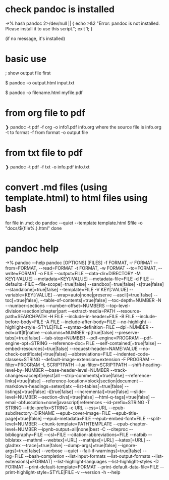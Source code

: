 # check pandoc is installed
->% hash pandoc 2>/dev/null || { echo >&2 "Error: pandoc is not installed. Please install it to use this script."; exit 1; }

(if no message, it's installed)

# basic use
; show output file first

$ pandoc -o output.html input.txt

$ pandoc -o filename.html myfile.pdf

# from org file to pdf
❯ pandoc -t pdf -f org -o info1.pdf info.org
 where the source file is info.org
 -t to format
 -f from format
 -o output file

# from txt file to pdf

❯ pandoc -t pdf -f txt -o info.pdf info.txt

# convert .md files (using template.html) to html files using bash

for file in .md; do pandoc --quiet --template template.html $file -o "docs/${file%.}.html" done

# pandoc help

->% pandoc --help 
pandoc [OPTIONS] [FILES]
  -f FORMAT, -r FORMAT  --from=FORMAT, --read=FORMAT
  -t FORMAT, -w FORMAT  --to=FORMAT, --write=FORMAT
  -o FILE               --output=FILE
                        --data-dir=DIRECTORY
  -M KEY[:VALUE]        --metadata=KEY[:VALUE]
                        --metadata-file=FILE
  -d FILE               --defaults=FILE
                        --file-scope[=true|false]
                        --sandbox[=true|false]
  -s[true|false]        --standalone[=true|false]
                        --template=FILE
  -V KEY[:VALUE]        --variable=KEY[:VALUE]
                        --wrap=auto|none|preserve
                        --ascii[=true|false]
                        --toc[=true|false], --table-of-contents[=true|false]
                        --toc-depth=NUMBER
  -N                    --number-sections
                        --number-offset=NUMBERS
                        --top-level-division=section|chapter|part
                        --extract-media=PATH
                        --resource-path=SEARCHPATH
  -H FILE               --include-in-header=FILE
  -B FILE               --include-before-body=FILE
  -A FILE               --include-after-body=FILE
                        --no-highlight
                        --highlight-style=STYLE|FILE
                        --syntax-definition=FILE
                        --dpi=NUMBER
                        --eol=crlf|lf|native
                        --columns=NUMBER
  -p[true|false]        --preserve-tabs[=true|false]
                        --tab-stop=NUMBER
                        --pdf-engine=PROGRAM
                        --pdf-engine-opt=STRING
                        --reference-doc=FILE
                        --self-contained[=true|false]
                        --embed-resources[=true|false]
                        --request-header=NAME:VALUE
                        --no-check-certificate[=true|false]
                        --abbreviations=FILE
                        --indented-code-classes=STRING
                        --default-image-extension=extension
  -F PROGRAM            --filter=PROGRAM
  -L SCRIPTPATH         --lua-filter=SCRIPTPATH
                        --shift-heading-level-by=NUMBER
                        --base-header-level=NUMBER
                        --track-changes=accept|reject|all
                        --strip-comments[=true|false]
                        --reference-links[=true|false]
                        --reference-location=block|section|document
                        --markdown-headings=setext|atx
                        --list-tables[=true|false]
                        --listings[=true|false]
  -i[true|false]        --incremental[=true|false]
                        --slide-level=NUMBER
                        --section-divs[=true|false]
                        --html-q-tags[=true|false]
                        --email-obfuscation=none|javascript|references
                        --id-prefix=STRING
  -T STRING             --title-prefix=STRING
  -c URL                --css=URL
                        --epub-subdirectory=DIRNAME
                        --epub-cover-image=FILE
                        --epub-title-page[=true|false]
                        --epub-metadata=FILE
                        --epub-embed-font=FILE
                        --split-level=NUMBER
                        --chunk-template=PATHTEMPLATE
                        --epub-chapter-level=NUMBER
                        --ipynb-output=all|none|best
  -C                    --citeproc
                        --bibliography=FILE
                        --csl=FILE
                        --citation-abbreviations=FILE
                        --natbib
                        --biblatex
                        --mathml
                        --webtex[=URL]
                        --mathjax[=URL]
                        --katex[=URL]
                        --gladtex
                        --trace[=true|false]
                        --dump-args[=true|false]
                        --ignore-args[=true|false]
                        --verbose
                        --quiet
                        --fail-if-warnings[=true|false]
                        --log=FILE
                        --bash-completion
                        --list-input-formats
                        --list-output-formats
                        --list-extensions[=FORMAT]
                        --list-highlight-languages
                        --list-highlight-styles
  -D FORMAT             --print-default-template=FORMAT
                        --print-default-data-file=FILE
                        --print-highlight-style=STYLE|FILE
  -v                    --version
  -h                    --help
